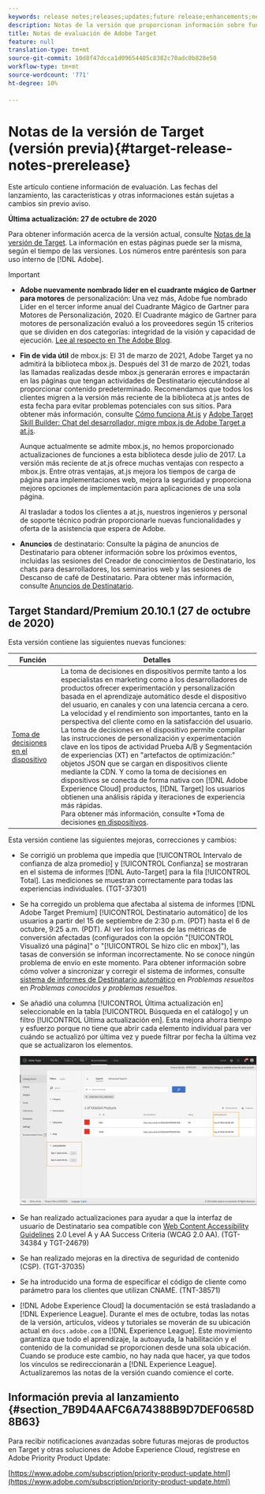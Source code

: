 ```yaml
---
keywords: release notes;releases;updates;future release;enhancements;new features;fixes;updates
description: Notas de la versión que proporcionan información sobre funciones, mejoras y correcciones para las versiones más recientes o futuras de DNL Adobe Target.
title: Notas de evaluación de Adobe Target
feature: null
translation-type: tm+mt
source-git-commit: 10d8f47dcca1d09654405c8382c70adc0b828e50
workflow-type: tm+mt
source-wordcount: '771'
ht-degree: 10%

---
```



# Notas de la versión de Target (versión previa){#target-release-notes-prerelease}

Este artículo contiene información de evaluación. Las fechas del lanzamiento, las características y otras informaciones están sujetas a cambios sin previo aviso.

**Última actualización: 27 de octubre de 2020**

Para obtener información acerca de la versión actual, consulte [Notas de la versión de Target](release-notes.md). La información en estas páginas puede ser la misma, según el tiempo de las versiones. Los números entre paréntesis son para uso interno de [!DNL Adobe].

>[!IMPORTANT]
>
>* **Adobe nuevamente nombrado líder en el cuadrante mágico de Gartner para motores** de personalización: Una vez más, Adobe fue nombrado Líder en el tercer informe anual del Cuadrante Mágico de Gartner para Motores de Personalización, 2020. El Cuadrante mágico de Gartner para motores de personalización evaluó a los proveedores según 15 criterios que se dividen en dos categorías: integridad de la visión y capacidad de ejecución. [Lee al respecto en The Adobe Blog](https://theblog.adobe.com/adobe-again-named-leader-in-gartner-magic-quadrant-for-personalization-engines/).
   >
   >
* **Fin de vida útil** de mbox.js: El 31 de marzo de 2021, Adobe Target ya no admitirá la biblioteca mbox.js. Después del 31 de marzo de 2021, todas las llamadas realizadas desde mbox.js generarán errores e impactarán en las páginas que tengan actividades de Destinatario ejecutándose al proporcionar contenido predeterminado. Recomendamos que todos los clientes migren a la versión más reciente de la biblioteca at.js antes de esta fecha para evitar problemas potenciales con sus sitios. Para obtener más información, consulte [Cómo funciona At.js](/help/c-implementing-target/c-implementing-target-for-client-side-web/c-how-atjs-works/how-atjs-works.md) y [Adobe Target Skill Builder: Chat del desarrollador, migre mbox.js de Adobe Target a at.js](https://seminars.adobeconnect.com/ptdo6mfo6qn6/?proto=true).
   >
   >   
   Aunque actualmente se admite mbox.js, no hemos proporcionado actualizaciones de funciones a esta biblioteca desde julio de 2017. La versión más reciente de at.js ofrece muchas ventajas con respecto a mbox.js. Entre otras ventajas, at.js mejora los tiempos de carga de página para implementaciones web, mejora la seguridad y proporciona mejores opciones de implementación para aplicaciones de una sola página.
   >
   >   
   Al trasladar a todos los clientes a at.js, nuestros ingenieros y personal de soporte técnico podrán proporcionarle nuevas funcionalidades y oferta de la asistencia que espera de Adobe.
   >
   >
* **Anuncios** de destinatario: Consulte la página de anuncios de Destinatario para obtener información sobre los próximos eventos, incluidas las sesiones del Creador de conocimientos de Destinatario, los chats para desarrolladores, los seminarios web y las sesiones de Descanso de café de Destinatario. Para obtener más información, consulte [Anuncios de Destinatario](/help/r-release-notes/target-announcements.md).


## Target Standard/Premium 20.10.1 (27 de octubre de 2020)

Esta versión contiene las siguientes nuevas funciones:

| Función | Detalles |
| --- | --- |
| [Toma de decisiones en el dispositivo](https://adobetarget-sdks.gitbook.io/docs/on-device-decisioning/introduction-to-on-device-decisioning) | La toma de decisiones en dispositivos permite tanto a los especialistas en marketing como a los desarrolladores de productos ofrecer experimentación y personalización basada en el aprendizaje automático desde el dispositivo del usuario, en canales y con una latencia cercana a cero.<br>La velocidad y el rendimiento son importantes, tanto en la perspectiva del cliente como en la satisfacción del usuario.<br>La toma de decisiones en el dispositivo permite compilar las instrucciones de personalización y experimentación clave en los tipos de actividad Prueba A/B y Segmentación de experiencias (XT) en &quot;artefactos de optimización:&quot; objetos JSON que se cargan en dispositivos cliente mediante la CDN. Y como la toma de decisiones en dispositivos se conecta de forma nativa con [!DNL Adobe Experience Cloud] productos, [!DNL Target] los usuarios obtienen una análisis rápida y iteraciones de experiencia más rápidas.<br>Para obtener más información, consulte *Toma de decisiones [en dispositivos](/help/c-implementing-target/c-api-and-sdk-overview/on-device-decisioning.md). |

Esta versión contiene las siguientes mejoras, correcciones y cambios:

* Se corrigió un problema que impedía que [!UICONTROL Intervalo de confianza de alza promedio] y [!UICONTROL Confianza] se mostraran en el sistema de informes [!DNL Auto-Target] para la fila [!UICONTROL Total]. Las mediciones se muestran correctamente para todas las experiencias individuales. (TGT-37301)
* Se ha corregido un problema que afectaba al sistema de informes [!DNL Adobe Target Premium] [!UICONTROL Destinatario automático] de los usuarios a partir del 15 de septiembre de 2:30 p.m. (PDT) hasta el 6 de octubre, 9:25 a.m. (PDT). Al ver los informes de las métricas de conversión afectadas (configurados con la opción &quot;[!UICONTROL Visualizó una página]&quot; o &quot;[!UICONTROL Se hizo clic en mbox]&quot;), las tasas de conversión se informan incorrectamente. No se conoce ningún problema de envío en este momento. Para obtener información sobre cómo volver a sincronizar y corregir el sistema de informes, consulte [sistema de informes de Destinatario automático](/help/r-release-notes/known-issues-resolved-issues.md#at-metrics) en *Problemas resueltos* en *Problemas conocidos y problemas resueltos*.
* Se añadió una columna [!UICONTROL Última actualización en] seleccionable en la tabla [!UICONTROL Búsqueda en el catálogo] y un filtro [!UICONTROL Última actualización en]. Esta mejora ahorra tiempo y esfuerzo porque no tiene que abrir cada elemento individual para ver cuándo se actualizó por última vez y puede filtrar por fecha la última vez que se actualizaron los elementos.

   ![Última actualización en la ilustración de la columna y el filtro](/help/r-release-notes/assets/column-and-filter.png)

* Se han realizado actualizaciones para ayudar a que la interfaz de usuario de Destinatario sea compatible con [Web Content Accessibility Guidelines](https://www.w3.org/WAI/standards-guidelines/wcag/) 2.0 Level A y AA Success Criteria (WCAG 2.0 AA). (TGT-34384 y TGT-24679)
* Se han realizado mejoras en la directiva de seguridad de contenido (CSP). (TGT-37035)
* Se ha introducido una forma de especificar el código de cliente como parámetro para los clientes que utilizan CNAME. (TNT-38571)
* [!DNL Adobe Experience Cloud] la documentación se está trasladando a  [!DNL Experience League]. Durante el mes de octubre, todas las notas de la versión, artículos, vídeos y tutoriales se moverán de su ubicación actual en `docs.adobe.com` a [!DNL Experience League]. Este movimiento garantiza que todo el aprendizaje, la autoayuda, la habilitación y el contenido de la comunidad se proporcionen desde una sola ubicación. Cuando se produce este cambio, no hay nada que hacer, ya que todos los vínculos se redireccionarán a [!DNL Experience League]. Actualizaremos las notas de la versión cuando comience el corte.

## Información previa al lanzamiento {#section_7B9D4AAFC6A74388B9D7DEF0658D8B63}

Para recibir notificaciones avanzadas sobre futuras mejoras de productos en Target y otras soluciones de Adobe Experience Cloud, regístrese en Adobe Priority Product Update:

[https://www.adobe.com/subscription/priority-product-update.html](https://www.adobe.com/subscription/priority-product-update.html)
